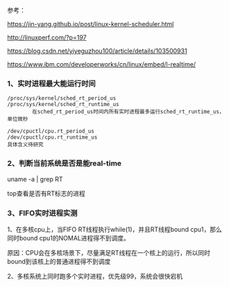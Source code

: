 参考：

https://jin-yang.github.io/post/linux-kernel-scheduler.html

http://linuxperf.com/?p=197

https://blog.csdn.net/yiyeguzhou100/article/details/103500931

https://www.ibm.com/developerworks/cn/linux/embed/l-realtime/



### 1、实时进程最大能运行时间  

```
/proc/sys/kernel/sched_rt_period_us
/proc/sys/kernel/sched_rt_runtime_us
		在sched_rt_period_us时间内所有实时进程最多运行sched_rt_runtime_us，单位微秒
		
/dev/cpuctl/cpu.rt_period_us
/dev/cpuctl/cpu.rt_runtime_us
具体含义待研究
```

### 2、判断当前系统是否是能real-time  
uname -a | grep RT  

top查看是否有RT标志的进程

### 3、FIFO实时进程实测

1、在多核cpu上，当FIFO RT线程执行while(1)，并且RT线程bound cpu1，那么同时bound cpu1的NOMAL进程得不到调度。

​	原因：CPU会在多核场景下，尽量满足RT线程在一个核上的运行，所以同时bound到该核上的普通进程得不到调度

2、多核系统上同时跑多个实时进程，优先级99，系统会很快宕机